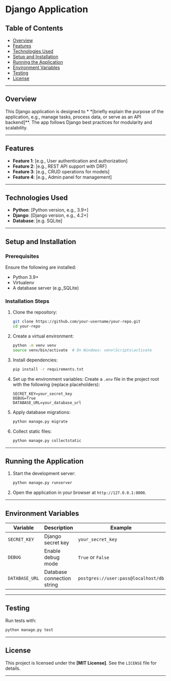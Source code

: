 # Django Application

## Table of Contents

- [Overview](#overview)
- [Features](#features)
- [Technologies Used](#technologies-used)
- [Setup and Installation](#setup-and-installation)
- [Running the Application](#running-the-application)
- [Environment Variables](#environment-variables)
- [Testing](#testing)
- [License](#license)

---

## Overview

This Django application is designed to *
*[briefly explain the purpose of the application, e.g., manage tasks, process data, or serve as an API backend]**. The
app follows Django best practices for modularity and scalability.

---

## Features

- **Feature 1**: [e.g., User authentication and authorization]
- **Feature 2**: [e.g., REST API support with DRF]
- **Feature 3**: [e.g., CRUD operations for models]
- **Feature 4**: [e.g., Admin panel for management]

---

## Technologies Used

- **Python**: [Python version, e.g., 3.9+]
- **Django**: [Django version, e.g., 4.2+]
- **Database**: [e.g. SQLite]

---

## Setup and Installation

### Prerequisites

Ensure the following are installed:

- Python 3.9+
- Virtualenv
- A database server (e.g.,SQLite)

### Installation Steps

1. Clone the repository:
   ```bash
   git clone https://github.com/your-username/your-repo.git
   cd your-repo
   ```

2. Create a virtual environment:
   ```bash
   python -m venv venv
   source venv/bin/activate  # On Windows: venv\Scripts\activate
   ```

3. Install dependencies:
   ```bash
   pip install -r requirements.txt
   ```

4. Set up the environment variables:
   Create a `.env` file in the project root with the following (replace placeholders):
   ```
   SECRET_KEY=your_secret_key
   DEBUG=True
   DATABASE_URL=your_database_url
   ```

5. Apply database migrations:
   ```bash
   python manage.py migrate
   ```

6. Collect static files:
   ```bash
   python manage.py collectstatic
   ```

---

## Running the Application

1. Start the development server:
   ```bash
   python manage.py runserver
   ```

2. Open the application in your browser at `http://127.0.0.1:8000`.

---

## Environment Variables

| Variable       | Description                | Example                             |
|----------------|----------------------------|-------------------------------------|
| `SECRET_KEY`   | Django secret key          | `your_secret_key`                   |
| `DEBUG`        | Enable debug mode          | `True` or `False`                   |
| `DATABASE_URL` | Database connection string | `postgres://user:pass@localhost/db` |

---

## Testing

Run tests with:

```bash
python manage.py test
```

---

## License

This project is licensed under the **[MIT License]**. See the `LICENSE` file for details.

---
